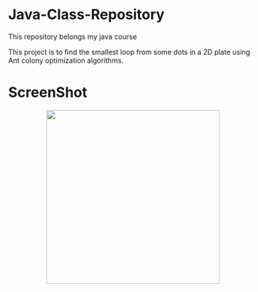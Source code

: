 # Java-Class-Repository
This repository belongs my java course
<P>This project is to find the smallest loop from some dots in a 2D plate using Ant colony optimization algorithms.</P>
<h1>ScreenShot</h1>
<p align="center">
  <img src="https://cloud.githubusercontent.com/assets/8475952/16570643/f88d6054-425e-11e6-8e02-42bf57e3f70b.png" width="350"/>
</p>

